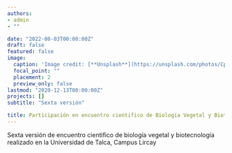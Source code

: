 ```yaml
---
authors:
- admin
- ""

date: "2022-08-03T00:00:00Z"
draft: false
featured: false
image:
  caption: 'Image credit: [**Unsplash**](https://unsplash.com/photos/CpkOjOcXdUY)'
  focal_point: ""
  placement: 2
  preview_only: false
lastmod: "2020-12-13T00:00:00Z"
projects: []
subtitle: "Sexta versión"

title: Participación en encuentro cientifico de Biología Vegetal y Biotecnología.
---
```


Sexta versión de encuentro cientifico de biología vegetal y biotecnología realizado en la Universidad de Talca, Campus Lircay  

